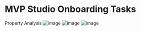 # MVP Studio Onboarding Tasks
 Property Analysis
![image](https://user-images.githubusercontent.com/82750679/124127126-efa99d80-daad-11eb-966d-0e53beb62fa4.png)
![image](https://user-images.githubusercontent.com/82750679/124127618-88d8b400-daae-11eb-8426-b24d2641168b.png)
![image](https://user-images.githubusercontent.com/82750679/124127809-bf163380-daae-11eb-9528-005cbf858f47.png)
